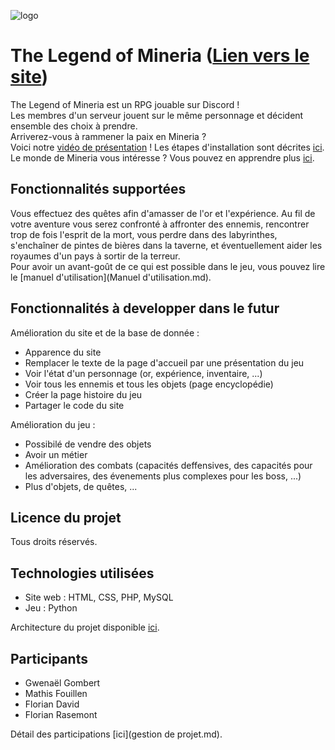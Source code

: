 ![logo](https://ih1.redbubble.net/image.1909780537.5022/flat,128x128,075,t.jpg)

# The Legend of Mineria ([Lien vers le site](http://152.228.175.11/))

The Legend of Mineria est un RPG jouable sur Discord ! <br>
Les membres d'un serveur jouent sur le même personnage et décident ensemble des choix à prendre. <br>
Arriverez-vous à rammener la paix en Mineria ? <br>
Voici notre  [vidéo de présentation](https://youtu.be/67OZfbPnMDg) ! 
Les étapes d'installation sont décrites [ici](INSTALL.md). <br>
Le monde de Mineria vous intéresse ? Vous pouvez en apprendre plus [ici](Histoire.md).

## Fonctionnalités supportées
Vous effectuez des quêtes afin d'amasser de l'or et l'expérience. Au fil de votre aventure vous serez confronté à affronter des ennemis, rencontrer trop de fois l'esprit de la mort, vous perdre dans des labyrinthes, s'enchaîner de pintes de bières dans la taverne, et éventuellement aider les royaumes d'un pays à sortir de la terreur. <br>
Pour avoir un avant-goût de ce qui est possible dans le jeu, vous pouvez lire le [manuel d'utilisation](Manuel d'utilisation.md).


## Fonctionnalités à developper dans le futur
Amélioration du site et de la base de donnée :   
   - Apparence du site
   - Remplacer le texte de la page d'accueil par une présentation du jeu
   - Voir l'état d'un personnage (or, expérience, inventaire, ...)
   - Voir tous les ennemis et tous les objets (page encyclopédie)
   - Créer la page histoire du jeu
   - Partager le code du site

Amélioration du jeu :   
   - Possibilé de vendre des objets
   - Avoir un métier
   - Amélioration des combats (capacités deffensives, des capacités pour les adversaires, des évenements plus complexes pour les boss, ...)
   - Plus  d'objets, de quêtes, ...

## Licence du projet
Tous droits réservés.
 
## Technologies utilisées
   - Site web : HTML, CSS, PHP, MySQL
   - Jeu : Python

Architecture du projet disponible [ici](DESIGN.md).

## Participants
* Gwenaël Gombert
* Mathis Fouillen
* Florian David
* Florian Rasemont

Détail des participations [ici](gestion de projet.md).
